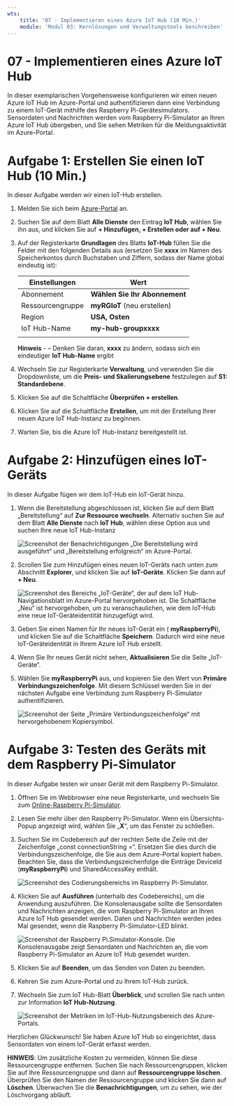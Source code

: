 ```yaml
---
wts:
    title: '07 - Implementieren eines Azure IoT Hub (10 Min.)'
    module: 'Modul 03: Kernlösungen und Verwaltungstools beschreiben'
---
```

# 07 - Implementieren eines Azure IoT Hub

In dieser exemplarischen Vorgehensweise konfigurieren wir einen neuen Azure IoT Hub im Azure-Portal und authentifizieren dann eine Verbindung zu einem IoT-Gerät mithilfe des Raspberry Pi-Gerätesimulators. Sensordaten und Nachrichten werden vom Raspberry Pi-Simulator an Ihren Azure IoT Hub übergeben, und Sie sehen Metriken für die Meldungsaktivität im Azure-Portal.

# Aufgabe 1: Erstellen Sie einen IoT Hub (10 Min.)

In dieser Aufgabe werden wir einen IoT-Hub erstellen. 

1. Melden Sie sich beim [Azure-Portal](https://portal.azure.com) an.

2. Suchen Sie auf dem Blatt **Alle Dienste** den Eintrag **IoT Hub**, wählen Sie ihn aus, und klicken Sie auf **+ Hinzufügen, + Erstellen oder auf + Neu**.

3. Auf der Registerkarte **Grundlagen** des Blatts **IoT-Hub** füllen Sie die Felder mit den folgenden Details aus (ersetzen Sie **xxxx** im Namen des Speicherkontos durch Buchstaben und Ziffern, sodass der Name global eindeutig ist):

    | Einstellungen | Wert |
    |--|--|
    | Abonnement | **Wählen Sie Ihr Abonnement** |
    | Ressourcengruppe |  **myRGIoT** (neu erstellen)|
    | Region | **USA, Osten** |
    | IoT Hub-Name | **my-hub-groupxxxx** |
    | | |

    **Hinweis** -  – Denken Sie daran, **xxxx** zu ändern, sodass sich ein eindeutiger **IoT Hub-Name** ergibt

4. Wechseln Sie zur Registerkarte **Verwaltung**, und verwenden Sie die Dropdownliste, um die **Preis- und Skalierungsebene** festzulegen auf **S1: Standardebene**.

5. Klicken Sie auf die Schaltfläche **Überprüfen + erstellen**.

6. Klicken Sie auf die Schaltfläche **Erstellen**, um mit der Erstellung Ihrer neuen Azure IoT Hub-Instanz zu beginnen.

7. Warten Sie, bis die Azure IoT Hub-Instanz bereitgestellt ist. 

# Aufgabe 2: Hinzufügen eines IoT-Geräts

In dieser Aufgabe fügen wir dem IoT-Hub ein IoT-Gerät hinzu. 

1. Wenn die Bereitstellung abgeschlossen ist, klicken Sie auf dem Blatt „Bereitstellung“ auf **Zur Ressource wechseln**. Alternativ suchen Sie auf dem Blatt **Alle Dienste** nach **IoT Hub**, wählen diese Option aus und suchen Ihre neue IoT Hub-Instanz

	![Screenshot der Benachrichtigungen „Die Bereitstellung wird ausgeführt“ und „Bereitstellung erfolgreich“ im Azure-Portal.](../images/0601.png)

2. Scrollen Sie zum Hinzufügen eines neuen IoT-Geräts nach unten zum Abschnitt **Explorer**, und klicken Sie auf **IoT-Geräte**. Klicken Sie dann auf **+ Neu**.

	![Screenshot des Bereichs „IoT-Geräte“, der auf dem IoT Hub-Navigationsblatt im Azure-Portal hervorgehoben ist. Die Schaltfläche „Neu“ ist hervorgehoben, um zu veranschaulichen, wie dem IoT-Hub eine neue IoT-Geräteidentität hinzugefügt wird.](../images/0602.png)

3. Geben Sie einen Namen für Ihr neues IoT-Gerät ein ( **myRaspberryPi**), und klicken Sie auf die Schaltfläche **Speichern**. Dadurch wird eine neue IoT-Geräteidentität in Ihrem Azure IoT Hub erstellt.

4. Wenn Sie Ihr neues Gerät nicht sehen, **Aktualisieren** Sie die Seite „IoT-Geräte“. 

5. Wählen Sie **myRaspberryPi** aus, und kopieren Sie den Wert von **Primäre Verbindungszeichenfolge**. Mit diesem Schlüssel werden Sie in der nächsten Aufgabe eine Verbindung zum Raspberry Pi-Simulator authentifizieren.

	![Screenshot der Seite „Primäre Verbindungszeichenfolge“ mit hervorgehobenem Kopiersymbol.](../images/0603.png)

# Aufgabe 3: Testen des Geräts mit dem Raspberry Pi-Simulator

In dieser Aufgabe testen wir unser Gerät mit dem Raspberry Pi-Simulator. 

1. Öffnen Sie im Webbrowser eine neue Registerkarte, und wechseln Sie zum [Online-Raspberry Pi-Simulator](https://azure-samples.github.io/raspberry-pi-web-simulator/#Getstarted). 

2. Lesen Sie mehr über den Raspberry Pi-Simulator. Wenn ein Übersichts-Popup angezeigt wird, wählen Sie „**X**“, um das Fenster zu schließen.

3. Suchen Sie im Codebereich auf der rechten Seite die Zeile mit der Zeichenfolge „const connectionString =“. Ersetzen Sie dies durch die Verbindungszeichenfolge, die Sie aus dem Azure-Portal kopiert haben. Beachten Sie, dass die Verbindungszeichenfolge die Einträge DeviceId (**myRaspberryPi**) und SharedAccessKey enthält.

	![Screenshot des Codierungsbereichs im Raspberry Pi-Simulator.](../images/0604.png)

4. Klicken Sie auf **Ausführen** (unterhalb des Codebereichs), um die Anwendung auszuführen. Die Konsolenausgabe sollte die Sensordaten und Nachrichten anzeigen, die vom Raspberry Pi-Simulator an Ihren Azure IoT Hub gesendet werden. Daten und Nachrichten werden jedes Mal gesendet, wenn die Raspberry Pi-Simulator-LED blinkt. 

	![Screenshot der Raspberry Pi.Simulator-Konsole.  Die Konsolenausgabe zeigt Sensordaten und Nachrichten an, die vom Raspberry Pi-Simulator an Azure IoT Hub gesendet wurden.](../images/0605.png)

5. Klicken Sie auf **Beenden**, um das Senden von Daten zu beenden.

6. Kehren Sie zum Azure-Portal und zu Ihrem IoT-Hub zurück.

7. Wechseln Sie zum IoT Hub-Blatt **Überblick**, und scrollen Sie nach unten zur Information **IoT Hub-Nutzung**.

	![Screenshot der Metriken im IoT-Hub-Nutzungsbereich des Azure-Portals.](../images/0606.png)


Herzlichen Glückwunsch! Sie haben Azure IoT Hub so eingerichtet, dass Sensordaten von einem IoT-Gerät erfasst werden.

**HINWEIS**: Um zusätzliche Kosten zu vermeiden, können Sie diese Ressourcengruppe entfernen. Suchen Sie nach Ressourcengruppen, klicken Sie auf Ihre Ressourcengruppe und dann auf **Ressourcengruppe löschen**. Überprüfen Sie den Namen der Ressourcengruppe und klicken Sie dann auf **Löschen**. Überwachen Sie die **Benachrichtigungen**, um zu sehen, wie der Löschvorgang abläuft.
